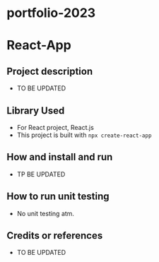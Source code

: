 # portfolio-2023
# React-App

## Project description
- TO BE UPDATED
## Library Used
- For React project, React.js
- This project is built with `npx create-react-app`
## How and install and run
- TP BE UPDATED
## How to run unit testing
- No unit testing atm.
## Credits or references
- TO BE UPDATED
